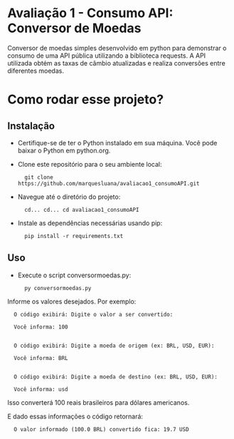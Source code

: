 # Avaliação 1 - Consumo API: Conversor de Moedas
Conversor de moedas simples desenvolvido em python para demonstrar o consumo de uma API pública utilizando a biblioteca requests. A API utilizada obtém as taxas de câmbio atualizadas e realiza conversões entre diferentes moedas.

# Como rodar esse projeto?
## Instalação
- Certifique-se de ter o Python instalado em sua máquina. Você pode baixar o Python em python.org.

- Clone este repositório para o seu ambiente local:

        git clone https://github.com/marquesluana/avaliacao1_consumoAPI.git

- Navegue até o diretório do projeto:

        cd... cd... cd avaliacao1_consumoAPI

- Instale as dependências necessárias usando pip:

        pip install -r requirements.txt

## Uso
- Execute o script conversormoedas.py:

        py conversormoedas.py

Informe os valores desejados. Por exemplo:

      O código exibirá: Digite o valor a ser convertido:
  
      Você informa: 100
  

      O código exibirá: Digite a moeda de origem (ex: BRL, USD, EUR):
  
      Você informa: BRL
  

      O código exibirá: Digite a moeda de destino (ex: BRL, USD, EUR):
  
      Você informa: usd
  

Isso converterá 100 reais brasileiros para dólares americanos.


E dado essas informações o código retornará:

      O valor informado (100.0 BRL) convertido fica: 19.7 USD
